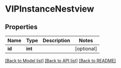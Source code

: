 # VIPInstanceNestview

## Properties
Name | Type | Description | Notes
------------ | ------------- | ------------- | -------------
**id** | **int** |  | [optional] 

[[Back to Model list]](../README.md#documentation-for-models) [[Back to API list]](../README.md#documentation-for-api-endpoints) [[Back to README]](../README.md)


